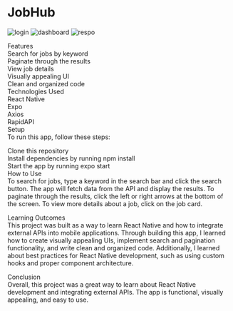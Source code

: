 <h1 class="has-line-data" data-line-start="0" data-line-end="2">JobHub</h1>
  <img src="https://imgur.com/IUsHpKK.jpg" alt="login">
<img src="https://imgur.com/VdSvfLY.jpg" alt="dashboard">
<img src="https://imgur.com/kSEP7vI.jpg" alt="respo">
<p
This is a job searching app built with React Native. It allows users to search for jobs by keywords and paginate through the results. The app fetches data from an external API and displays it in a visually appealing UI.</p>
<p class="has-line-data" data-line-start="3" data-line-end="16">Features<br>
Search for jobs by keyword<br>
Paginate through the results<br>
View job details<br>
Visually appealing UI<br>
Clean and organized code<br>
Technologies Used<br>
React Native<br>
Expo<br>
Axios<br>
RapidAPI<br>
Setup<br>
To run this app, follow these steps:</p>
<p class="has-line-data" data-line-start="17" data-line-end="22">Clone this repository<br>
Install dependencies by running npm install<br>
Start the app by running expo start<br>
How to Use<br>
To search for jobs, type a keyword in the search bar and click the search button. The app will fetch data from the API and display the results. To paginate through the results, click the left or right arrows at the bottom of the screen. To view more details about a job, click on the job card.</p>
<p class="has-line-data" data-line-start="23" data-line-end="25">Learning Outcomes<br>
This project was built as a way to learn React Native and how to integrate external APIs into mobile applications. Through building this app, I learned how to create visually appealing UIs, implement search and pagination functionality, and write clean and organized code. Additionally, I learned about best practices for React Native development, such as using custom hooks and proper component architecture.</p>
<p class="has-line-data" data-line-start="26" data-line-end="28">Conclusion<br>
Overall, this project was a great way to learn about React Native development and integrating external APIs. The app is functional, visually appealing, and easy to use.</p>

